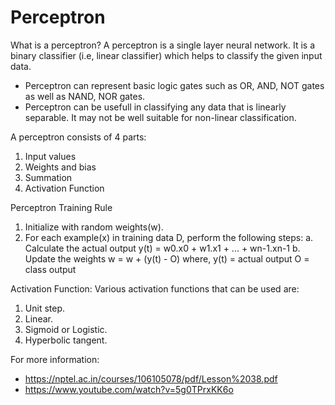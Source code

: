  # Perceptron
 
 What is a perceptron?
    A perceptron is a single layer neural network. It is a binary classifier (i.e, linear classifier) which helps to classify the given    input data.
 
 *  Perceptron can represent basic logic gates such as OR, AND, NOT gates as well as NAND, NOR gates.
 *  Perceptron can be usefull in classifying any data that is linearly separable. It may not be well suitable for non-linear classification.
 
 A perceptron consists of 4 parts:
 1. Input values
 2. Weights and bias
 3. Summation
 4. Activation Function
 
 Perceptron Training Rule
 1. Initialize with random weights(w).
 2. For each example(x) in training data D, perform the following steps:
    a.  Calculate the actual output
        y(t) = w0.x0 + w1.x1 + ... + wn-1.xn-1
    b.  Update the weights
        w = w + (y(t) - O)
        where, 
              y(t) = actual output
              O = class output
                        
 Activation Function:
   Various activation functions that can be used are:
   1. Unit step.
   2. Linear.
   3. Sigmoid or Logistic.
   4. Hyperbolic tangent.

 For more information:
   * https://nptel.ac.in/courses/106105078/pdf/Lesson%2038.pdf
   * https://www.youtube.com/watch?v=5g0TPrxKK6o
